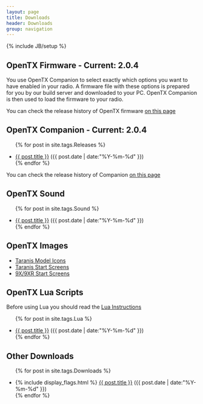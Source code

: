 ```yaml
---
layout: page
title: Downloads
header: Downloads
group: navigation
---
```

{% include JB/setup %}

## OpenTX Firmware - Current: 2.0.4
You use OpenTX Companion to select exactly which options you want to have enabled in your radio. A firmware file with these options is prepared for you by our build server and downloaded to your PC. OpenTX Companion is then used to load the firmware to your radio.  
  
You can check the release history of OpenTX firmware [on this page](https://github.com/opentx/opentx/releases)

## OpenTX Companion - Current: 2.0.4
<ul class="posts">

<!-- Insert Fixed List Items Here -->

{% for post in site.tags.Releases %}
  <div class="post_info">
    <li>
         <a href="{{ post.url }}">{{ post.title }}</a>
         <span>({{ post.date | date:"%Y-%m-%d" }})</span>
    </li>
    </div>
{% endfor %}
</ul>

You can check the release history of Companion [on this page](https://github.com/opentx/opentx/wiki/Companion-Changelog)


## OpenTX Sound
<ul class="posts">

<!-- Insert Fixed List Items Here -->

{% for post in site.tags.Sound %}
  <div class="post_info">
    <li>
         <a href="{{ post.url }}">{{ post.title }}</a>
         <span>({{ post.date | date:"%Y-%m-%d" }})</span>
    </li>
    </div>
{% endfor %}
</ul>


## OpenTX Images
<ul>
<li><a href="icons-taranis.html">Taranis Model Icons</a></li>
<li><a href="screens-taranis.html">Taranis Start Screens</a></li>
<li><a href="screens-9x.html">9X/9XR Start Screens</a></li>
</ul>


## OpenTX Lua Scripts
 
Before using Lua you should read the [Lua Instructions](lua-instructions.html) 

<ul class="posts">

<!-- Insert Fixed List Items Here -->

{% for post in site.tags.Lua %}
  <div class="post_info">
    <li>
         <a href="{{ post.url }}">{{ post.title }}</a>
         <span>({{ post.date | date:"%Y-%m-%d" }})</span>
    </li>
    </div>
{% endfor %}
</ul>


## Other Downloads
<ul class="posts">

<!-- Insert Fixed List Items Here -->

{% for post in site.tags.Downloads %}
  <div class="post_info">
    <li>
         {% include display_flags.html %}
         <a href="{{ post.url }}">{{ post.title }}</a>
         <span>({{ post.date | date:"%Y-%m-%d" }})</span>
    </li>
    </div>
{% endfor %}
</ul>

